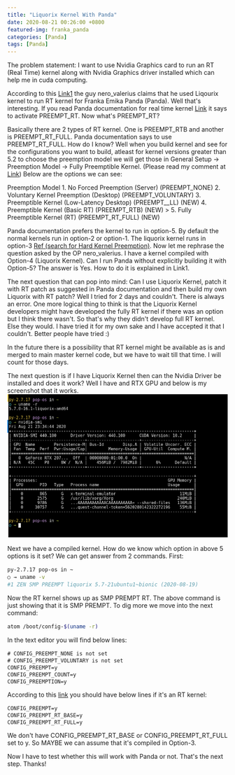 ```yaml
---
title: "Liquorix Kernel With Panda"
date: 2020-08-21 00:26:00 +0800
featured-img: franka_panda
categories: [Panda]
tags: [Panda]
---
```

The problem statement: I want to use Nvidia Graphics card to run an RT (Real Time) kernel along with Nvidia Graphics driver installed which can help me in cuda computing.

According to this [Link1](https://www.franka-community.de/t/nvida-driver-on-rt-kernel-and-alternatives/1319/9) the guy nero_valerius claims that he used Liqourix kernel to run RT kernel for Franka Emika Panda (Panda). Well that's interesting. If you read Panda documentation for real time kernel [Link](https://frankaemika.github.io/docs/installation_linux.html#setting-up-the-real-time-kernel) it says to activate PREEMPT_RT. Now what's PREEMPT_RT?

Basically there are 2 types of RT kernel. One is PREEMPT_RTB and another is PREEMPT_RT_FULL. Panda documentation says to use PREEMPT_RT_FULL. How do I know? Well when you build kernel and see for the configurations you want to build, atleast for kernel versions greater than 5.2 to choose the preemption model we will get those in General Setup -> Preemption Model -> Fully Preemptible Kernel. (Please read my comment at [Link](https://unix.stackexchange.com/questions/582075/trouble-selecting-fully-preemptible-kernel-real-time-when-configuring-compil?newreg=b80e2082d0624298a5c37588f66e4817)) Below are the options we can see:

Preemption Model
    1. No Forced Preemption (Server) (PREEMPT_NONE)
    2. Voluntary Kernel Preemption (Desktop) (PREEMPT_VOLUNTARY)
    3. Preemptible Kernel (Low-Latency Desktop) (PREEMPT__LL) (NEW)
    4. Preemptible Kernel (Basic RT) (PREEMPT_RTB) (NEW)
    > 5. Fully Preemptible Kernel (RT) (PREEMPT_RT_FULL) (NEW)

Panda documentation prefers the kernel to run in option-5. By default the normal kernels run in option-2 or option-1. The liquorix kernel runs in option-3 [Ref (search for Hard Kernel Preemption)](https://liquorix.net/). Now let me rephrase the question asked by the OP nero_valerius. I have a kernel compiled with Option-4 (Liquorix Kernel). Can I run Panda without explicitly building it with Option-5? The answer is Yes. How to do it is explained in Link1.

The next question that can pop into mind: Can I use Liquorix Kernel, patch it with RT patch as suggested in Panda documentation and then build my own Liquorix with RT patch? Well I tried for 2 days and couldn't. There is always an error. One more logical thing to think is that the Liquorix Kernel developers might have developed the fully RT kernel if there was an option but I think there wasn't. So that's why they didn't develop full RT kernel. Else they would. I have tried it for my own sake and I have accepted it that I couldn't. Better people have tried :) 

In the future there is a possibility that RT kernel might be available as is and merged to main master kernel code, but we have to wait till that time. I will count for those days.

The next question is if I have Liquorix Kernel then can the Nvidia Driver be installed and does it work? Well I have and RTX GPU and below is my screenshot that it works.
![Kernel_Screenshot](/assets/img/liquorix_kernel/kernel_screenshot.png)

Next we have a compiled kernel. How do we know which option in above 5 options is it set? We can get answer from 2 commands. First:
```bash
py-2.7.17 pop-os in ~
○ → uname -v
#1 ZEN SMP PREEMPT liquorix 5.7-21ubuntu1~bionic (2020-08-19)
```
Now the RT kernel shows up as SMP PREMPT RT. The above command is just showing that it is SMP PREMPT. To dig more we move into the next command:
```bash
atom /boot/config-$(uname -r)
```
In the text editor you will find below lines:
```
# CONFIG_PREEMPT_NONE is not set
# CONFIG_PREEMPT_VOLUNTARY is not set
CONFIG_PREEMPT=y
CONFIG_PREEMPT_COUNT=y
CONFIG_PREEMPTION=y
```
According to this [link](https://rt.wiki.kernel.org/index.php/Frequently_Asked_Questions#How_does_the_CONFIG_PREEMPT_RT_patch_work.3F) you should have below lines if it's an RT kernel:
```
CONFIG_PREEMPT=y
CONFIG_PREEMPT_RT_BASE=y
CONFIG_PREEMPT_RT_FULL=y
```
We don't have CONFIG_PREEMPT_RT_BASE or CONFIG_PREEMPT_RT_FULL set to y. So MAYBE we can assume that it's compiled in Option-3. 

Now I have to test whether this will work with Panda or not. That's the next step. Thanks!
